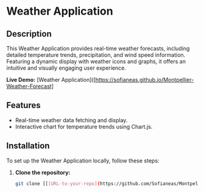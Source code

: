 # Weather Application

## Description
This Weather Application provides real-time weather forecasts, including detailed temperature trends, precipitation, and wind speed information. Featuring a dynamic display with weather icons and graphs, it offers an intuitive and visually engaging user experience.

**Live Demo:** [Weather Application]([https://sofianeas.github.io/Montpellier-Weather-Forecast]

## Features
- Real-time weather data fetching and display.
- Interactive chart for temperature trends using Chart.js.


## Installation
To set up the Weather Application locally, follow these steps:

1. **Clone the repository:**
   ```bash
   git clone [[[URL-to-your-repo](https://github.com/Sofianeas/Montpellier-Weather-Forecast)https://github.com/Sofianeas/Montpellier-Weather-Forecast]()
